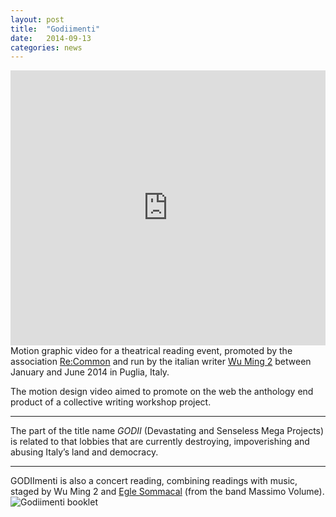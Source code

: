 ```yaml
---
layout: post
title:  "Godiimenti"
date:   2014-09-13
categories: news
---
```



<iframe src="https://player.vimeo.com/video/105421434?color=e74c3c&title=0&byline=0&portrait=0" width="100%" height="440" frameborder="0" webkitallowfullscreen mozallowfullscreen allowfullscreen></iframe>
Motion graphic video for a theatrical reading event, promoted by the association <a href="http://www.recommon.org/eng/godiimenti-abc-guide-to-resist-devastating-mega-projects/" target="_blank">Re:Common</a> and run by the italian writer <a href="http://www.wumingfoundation.com/giap/?p=18780" target="_blank">Wu Ming 2</a> between January and June 2014 in Puglia, Italy.

The motion design video aimed to promote on the web the anthology end product of a collective writing workshop project.

<hr>
<div class="highlight">
The part of the title name <i>GODII</i> (Devastating and Senseless Mega Projects) is related to that lobbies that are currently destroying, impoverishing and abusing Italy’s land and democracy.
</div>
<hr>

GODIImenti is also a concert reading, combining readings with music, staged by Wu Ming 2 and <a href="https://www.youtube.com/watch?t=2&v=LsA35_0lh68" target="_blank">Egle Sommacal</a> (from the band Massimo Volume).
<img src="http://payload399.cargocollective.com/1/10/325579/10281174/goddimenti_booklet_2.png" alt="Godiimenti booklet">
